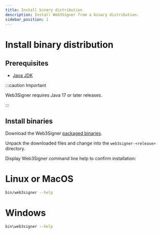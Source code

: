 ```yaml
---
title: Install binary distribution
description: Install Web3Signer from a binary distribution.
sidebar_position: 1
---
```


# Install binary distribution

## Prerequisites

- [Java JDK](https://www.oracle.com/java/technologies/javase-downloads.html)

:::caution Important

Web3Signer requires Java 17 or later releases.

:::

## Install binaries

Download the Web3Signer [packaged binaries](https://cloudsmith.io/~consensys/repos/web3signer/packages/?q=tag%3Alatest).

Unpack the downloaded files and change into the `web3signer-<release>` directory.

Display Web3Signer command line help to confirm installation:

<!--tabs-->

# Linux or MacOS

```bash
bin/web3signer --help
```

# Windows

```bat
bin\web3signer --help
```

<!--/tabs-->
